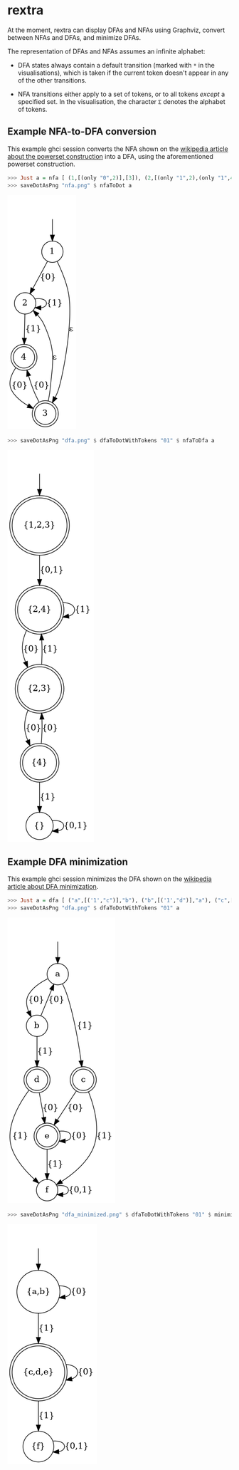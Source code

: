 # rextra

At the moment, rextra can display DFAs and NFAs using Graphviz,
convert between NFAs and DFAs, and minimize DFAs.

The representation of DFAs and NFAs assumes an infinite alphabet:

* DFA states always contain a default transition (marked with `*` in
  the visualisations), which is taken if the current token doesn't
  appear in any of the other transitions.

* NFA transitions either apply to a set of tokens, or to all tokens
  *except* a specified set. In the visualisation, the character `Σ`
  denotes the alphabet of tokens.

## Example NFA-to-DFA conversion

This example ghci session converts the NFA shown on the
[wikipedia article about the powerset construction](https://en.wikipedia.org/wiki/Powerset_construction)
into a DFA, using the aforementioned powerset construction.

``` haskell
>>> Just a = nfa [ (1,[(only "0",2)],[3]), (2,[(only "1",2),(only "1",4)],[]), (3,[(only "0",4)],[2]), (4,[(only "0",3)],[]) ] (1::Int) [3,4]
>>> saveDotAsPng "nfa.png" $ nfaToDot a
```
![](resources/conversion_example_nfa.png)
``` haskell
>>> saveDotAsPng "dfa.png" $ dfaToDotWithTokens "01" $ nfaToDfa a
```
![](resources/conversion_example_dfa.png)

## Example DFA minimization

This example ghci session minimizes the DFA shown on the
[wikipedia article about DFA minimization](https://en.wikipedia.org/wiki/DFA_minimization).

``` haskell
>>> Just a = dfa [ ("a",[('1',"c")],"b"), ("b",[('1',"d")],"a"), ("c",[('1',"f")],"e"), ("d",[('1',"f")],"e"), ("e",[('1',"f")],"e"), ("f",[],"f") ] "a" ["c","d","e"]
>>> saveDotAsPng "dfa.png" $ dfaToDotWithTokens "01" a
```
![](resources/minimization_example_dfa.png)
``` haskell
>>> saveDotAsPng "dfa_minimized.png" $ dfaToDotWithTokens "01" $ minimizeDfa a
```
![](resources/minimization_example_dfa_minimized.png)
